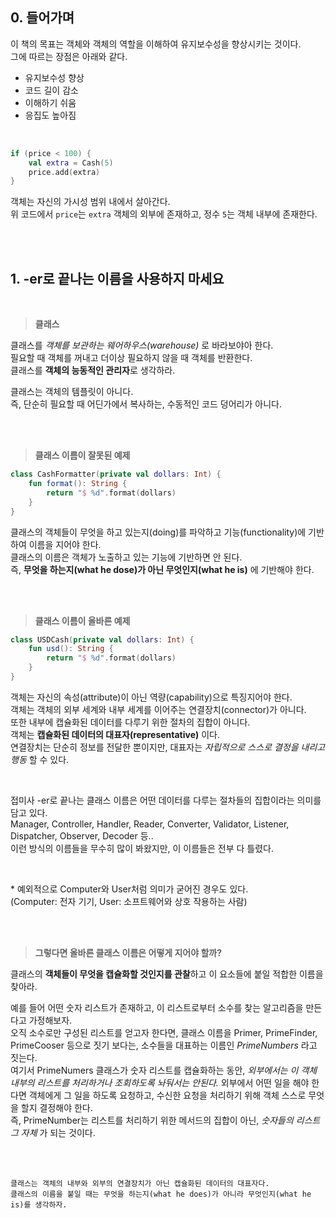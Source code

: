 ## 0. 들어가며

이 책의 목표는 객체와 객체의 역할을 이해하여 유지보수성을 향상시키는 것이다.  
그에 따르는 장점은 아래와 같다.

- 유지보수성 향상
- 코드 길이 감소
- 이해하기 쉬움
- 응집도 높아짐

<br>

```kotlin
if (price < 100) {
    val extra = Cash(5)
    price.add(extra)
}
```
객체는 자신의 가시성 범위 내에서 살아간다.  
위 코드에서 `price`는 `extra` 객체의 외부에 존재하고, 정수 `5`는 객체 내부에 존재한다.

<br>
<br>

## 1. -er로 끝나는 이름을 사용하지 마세요

<br>

> **클래스**

클래스를 _객체를 보관하는 웨어하우스(warehouse)_ 로 바라보야아 한다.  
필요할 때 객체를 꺼내고 더이상 필요하지 않을 때 객체를 반환한다.  
클래스를 **객체의 능동적인 관리자**로 생각하라.  

클래스는 객체의 템플릿이 아니다.  
즉, 단순히 필요할 때 어딘가에서 복사하는, 수동적인 코드 덩어리가 아니다.  

<br>
<br>

> **클래스 이름이 잘못된 예제**

```kotlin
class CashFormatter(private val dollars: Int) {
    fun format(): String {
        return "$ %d".format(dollars)
    }
}
```

클래스의 객체들이 무엇을 하고 있는지(doing)를 파악하고 기능(functionality)에 기반하여 이름을 지어야 한다.  
클래스의 이름은 객체가 노출하고 있는 기능에 기반하면 안 된다.  
즉, **무엇을 하는지(what he dose)가 아닌 무엇인지(what he is)** 에 기반해야 한다.  

<br>
<br>

> **클래스 이름이 올바른 예제**
```kotlin
class USDCash(private val dollars: Int) {
    fun usd(): String {
        return "$ %d".format(dollars)
    }
}
```
객체는 자신의 속성(attribute)이 아닌 역량(capability)으로 특징지어야 한다.  
객체는 객체의 외부 세계와 내부 세계를 이어주는 연결장치(connector)가 아니다.  
또한 내부에 캡슐화된 데이터를 다루기 위한 절차의 집합이 아니다.  
객체는 **캡슐화된 데이터의 대표자(representative)** 이다.  
연결장치는 단순히 정보를 전달한 뿐이지만, 대표자는 _자립적으로 스스로 결정을 내리고 행동_ 할 수 있다.  

<br>

접미사 -er로 끝나는 클래스 이름은 어떤 데이터를 다루는 절차들의 집합이라는 의미를 담고 있다.  
Manager, Controller, Handler, Reader, Converter, Validator, Listener, Dispatcher, Observer, Decoder 등..  
이런 방식의 이름들을 무수히 많이 봐왔지만, 이 이름들은 전부 다 틀렸다.  

<br>

\* 예외적으로 Computer와 User처럼 의미가 굳어진 경우도 있다.  
(Computer: 전자 기기, User: 소프트웨어와 상호 작용하는 사람)

<br>
<br>

> **그렇다면 올바른 클래스 이름은 어떻게 지어야 할까?**
 
클래스의 **객체들이 무엇을 캡슐화할 것인지를 관찰**하고 이 요소들에 붙일 적합한 이름을 찾아라.  


예를 들어 어떤 숫자 리스트가 존재하고, 이 리스트로부터 소수를 찾는 알고리즘을 만든다고 가정해보자.  
오직 소수로만 구성된 리스트를 얻고자 한다면, 클래스 이름을 Primer, PrimeFinder, PrimeCooser 등으로 짓기 보다는, 소수들을 대표하는 이름인 _PrimeNumbers_ 라고 짓는다.  
여기서 PrimeNumers 클래스가 숫자 리스트를 캡슐화하는 동안, _외부에서는 이 객체 내부의 리스트를 처리하거나 조회하도록 놔둬서는 안된다._ 
외부에서 어떤 일을 해야 한다면 객체에게 그 일을 하도록 요청하고, 수신한 요청을 처리하기 위해 객체 스스로 무엇을 할지 결정해야 한다.  
즉, PrimeNumber는 리스트를 처리하기 위한 메서드의 집합이 아닌, _숫자들의 리스트 그 자체_ 가 되는 것이다.  

<br>
<br>

```
클래스는 객체의 내부와 외부의 연결장치가 아닌 캡슐화된 데이터의 대표자다.
클래스의 이름을 붙일 때는 무엇을 하는지(what he does)가 아니라 무엇인지(what he is)를 생각하자.
```
